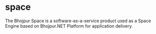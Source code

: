 # space
The Bhojpur Space is a software-as-a-service product used as a Space Engine based on Bhojpur.NET Platform for application delivery.

